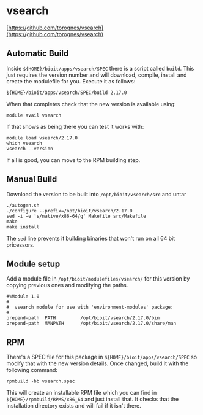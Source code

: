 # vsearch

[https://github.com/torognes/vsearch](https://github.com/torognes/vsearch)

## Automatic Build

Inside `${HOME}/bioit/apps/vsearch/SPEC` there is a script called `build`. This just requires the version number and will download, compile, install and create the modulefile for you. Execute it as follows: 

    ${HOME}/bioit/apps/vsearch/SPEC/build 2.17.0

When that completes check that the new version is available using:

    module avail vsearch

If that shows as being there you can test it works with:

    module load vsearch/2.17.0
    which vsearch
    vsearch --version

If all is good, you can move to the RPM building step.

## Manual Build

Download the version to be built into `/opt/bioit/vsearch/src` and untar

    ./autogen.sh
    ./configure --prefix=/opt/bioit/vsearch/2.17.0
    sed -i -e 's/native/x86-64/g' Makefile src/Makefile
    make
    make install

The `sed` line prevents it building binaries that won't run on all 64 bit pricessors.

## Module setup

Add a module file in `/opt/bioit/modulefiles/vsearch/` for this version by copying previous ones and modifying the paths.

    #%Module 1.0
    #
    #  vsearch module for use with 'environment-modules' package:
    #
    prepend-path  PATH         /opt/bioit/vsearch/2.17.0/bin
    prepend-path  MANPATH      /opt/bioit/vsearch/2.17.0/share/man

## RPM

There's a SPEC file for this package in `${HOME}/bioit/apps/vsearch/SPEC` so modify that with the new version details. Once changed, build it with the following command:

    rpmbuild -bb vsearch.spec

This will create an installable RPM file which you can find in `${HOME}/rpmbuild/RPMS/x86_64` and just install that. It checks that the installation directory exists and will fail if it isn't there.

